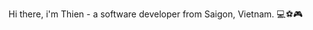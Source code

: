 Hi there, i'm Thien - a software developer from Saigon, Vietnam. 💻⚽🎮

<!---
ThienPham06/ThienPham06 is a ✨ special ✨ repository because its `README.md` (this file) appears on your GitHub profile.
You can click the Preview link to take a look at your changes.
--->
